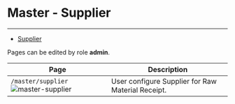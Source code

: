 # Master - Supplier

---

- [Supplier](#supplier-table)

Pages can be edited by role **admin**.

| Page                                                                                                                         | Description                                       |
| ---------------------------------------------------------------------------------------------------------------------------- | ------------------------------------------------- |
| <a name="supplier-table"></a>`/master/supplier`![master-supplier](/images/docs/Master/master-supplier.png 'Master Supplier') | User configure Supplier for Raw Material Receipt. |
